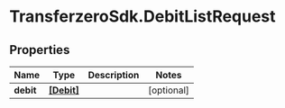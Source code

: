 # TransferzeroSdk.DebitListRequest

## Properties

Name | Type | Description | Notes
------------ | ------------- | ------------- | -------------
**debit** | [**[Debit]**](Debit.md) |  | [optional] 


